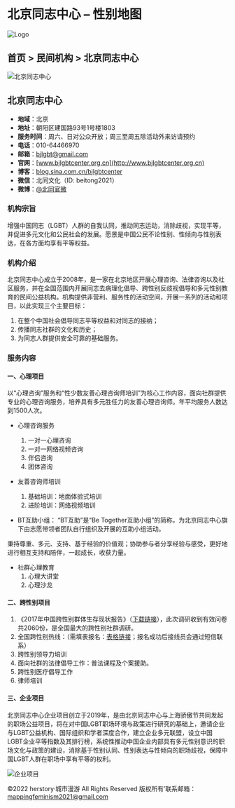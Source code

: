# 北京同志中心 – 性别地图

![Logo](https://mappingchinesefeminism.com/wp-content/uploads/2022/01/logo.jpg?w=620)

## 首页 > 民间机构 > 北京同志中心

![北京同志中心](https://mappingchinesefeminism.com/wp-content/uploads/2022/01/e58c97e5908ce69687e58c96.jpg?w=620)

## 北京同志中心

-   **地域**：北京
-   **地址**：朝阳区建国路93号1号楼1803
-   **服务时间**：周六、日对公众开放；周三至周五除活动外来访请预约
-   **电话**：010-64466970
-   **邮箱**：bjlgbt@gmail.com
-   **官网**：[www.bjlgbtcenter.org.cn](http://www.bjlgbtcenter.org.cn)
-   **博客**：[blog.sina.com.cn/bjlgbtcenter](http://blog.sina.com.cn/bjlgbtcenter)
-   **微信**：北同文化（ID: beitong2021）
-   **微博**：[@北同官微](https://weibo.com/bjlgbtcenter/)

### **机构宗旨**

增强中国同志（LGBT）人群的自我认同，推动同志运动，消除歧视，实现平等，并促进多元文化和公民社会的发展。愿景是中国公民不论性别、性倾向与性别表达，在各方面均享有平等权益。

### **机构介绍**

北京同志中心成立于2008年，是一家在北京地区开展心理咨询、法律咨询以及社区服务，并在全国范围内开展同志去病理化倡导、跨性别反歧视倡导和多元性别教育的民间公益机构。机构提供非营利、服务性的活动空间，开展一系列的活动和项目，以此实现三个主要目标：

1. 在整个中国社会倡导同志平等权益和对同志的接纳；
2. 传播同志社群的文化和历史；
3. 为同志人群提供安全可靠的基础服务。

### **服务内容**

#### 一、心理项目

以“心理咨询”服务和“性少数友善心理咨询师培训”为核心工作内容，面向社群提供专业的心理咨询服务，培养具有多元胜任力的友善心理咨询师。年平均服务人数达到1500人次。

-   心理咨询服务
    1. 一对一心理咨询
    2. 一对一网络视频咨询
    3. 伴侣咨询
    4. 团体咨询

-   友善咨询师培训
    1. 基础培训：地面体验式培训
    2. 进阶培训：网络视频培训

-   BT互助小组：
“BT互助”是“Be Together互助小组”的简称，为北京同志中心旗下由志愿带领者团队自行组织及开展的互助小组活动。

秉持尊重、多元、支持、基于经验的价值观；协助参与者分享经验与感受，更好地进行相互支持和陪伴，一起成长，收获力量。

-   社群心理教育
    1. 心理大讲堂
    2. 心理沙龙 

#### 二、跨性别项目

1. 《2017年中国跨性别群体生存现状报告》（[下载链接](https://cnlgbtdata.com/files/uploads/2019/03/2017_%E4%B8%AD%E5%9B%BD%E8%B7%A8%E6%80%A7%E5%88%AB%E7%BE%A4%E4%BD%93%E7%94%9F%E5%AD%98%E7%8E%B0%E7%8A%B6%E8%B0%83%E7%A0%94%E6%8A%A5%E5%91%8A-%E5%8F%AF%E8%A7%86%E5%8C%96.pdf)），此次调研收到有效问卷共2060份，是全国最大的跨性别社群调研。
2. 全国跨性别热线：（需填表报名：[表格链接](http://lxi.me/y2m1d)；报名成功后接线员会通过短信联系）
3. 跨性别领导力培训
4. 面向社群的法律倡导工作：普法课程及个案援助。
5. 跨性别医疗倡导工作
6. 律师培训

#### 三、企业项目

北京同志中心企业项目创立于2019年，是由北京同志中心与上海骄傲节共同发起的职场公益项目，将在对中国LGBT职场环境与政策进行研究的基础上，邀请企业与LGBT公益机构、国际组织和学者深度合作，建立企业多元联盟，设立中国LGBT企业平等指数及其排行榜，系统性推动中国企业内部具有多元性别意识的职场文化与政策的建设，消除基于性别认同、性别表达与性倾向的职场歧视，保障中国LGBT人群在职场中享有平等的权利。

![企业项目](https://mappingchinesefeminism.com/wp-content/uploads/2022/01/pcf_logo_txt_french_blue.jpg?w=457)

©2022 herstory·城市漫游 All Rights Reserved 版权所有’联系邮箱：mappingfeminism2021@gmail.com
<!-- tcd_original_link https://mappingchinesefeminism.com/organizations/%E5%8C%97%E4%BA%AC%E5%90%8C%E5%BF%97%E4%B8%AD%E5%BF%83/ -->
